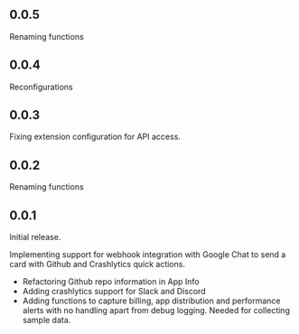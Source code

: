 ## 0.0.5
Renaming functions

## 0.0.4
Reconfigurations

## 0.0.3
Fixing extension configuration for API access.

## 0.0.2
Renaming functions

## 0.0.1
Initial release.

Implementing support for webhook integration with Google Chat to send a 
card with Github and Crashlytics quick actions.

 - Refactoring Github repo information in App Info
 - Adding crashlytics support for Slack and Discord
 - Adding functions to capture billing, app distribution and performance alerts
   with no handling apart from debug logging. Needed for collecting sample data.
 